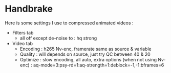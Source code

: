 # Handbrake

Here is some settings I use to compressed animated videos :

- Filters tab
  - all off except de-noise to : hq strong
- Video tab
  - Encoding : h265 Nv-enc, framerate same as source & variable
  - Quality  : will depends on source, just try QC between 40 & 20
  - Optimize : slow encoding, all auto, extra options (when not using Nv-enc) : aq-mode=3:psy-rd=1:aq-strength=1:deblock=-1,-1:bframes=6
